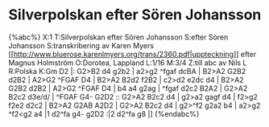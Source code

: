 # Silverpolskan efter Sören Johansson

{%abc%}
X:1
T:Silverpolskan efter Sören Johansson
S:efter Sören Johansson
S:transkribering av Karen Myers [[http://www.bluerose.karenlmyers.org/trans/2360.pdf|uppteckning]] efter Magnus Holmström
O:Dorotea, Lappland
L:1/16
M:3/4
Z:till abc av Nils L
R:Polska
K:Gm
D2 |: G2>B2 d4 g2b2 | a2>g2 ^fgaf dcBA | B2>A2 G2B2 d2B2 | A2>G2 ^FGAF D4 |
B2>A2 B2d2 f2B2 | c2>d2 e2dc d4 | B2>A2 G2B2 d2B2 | A2>G2 ^FGAF D4 | b4 a4 g2ag |
^fgaf d2c2 B2A2 | G2>A2 B2c2 d3e/d/ | ^FGAF G4- G2D2 ::
G2>A2 B2c2 d4 | g2>a2 gagf d4 | f2>g2 f2e2 d2c2 | B2>A2 G2AB A2D2 |
G2>A2 B2c2 d4 | g2>^f2 g2a2 b4 | a2>g2 ^f2<g2 a4 |1 d2^fa g4- g2D2 :|2 d2^fa g8 |]
{%endabc%}

